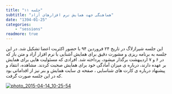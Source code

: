 ```yaml
---
title: "جلسه ۱۱"
subtitle: "هماهنگی جهت همایش نرم افزارهای آزاد"
date: "1394-01-25"
categories:
    - "sessions"
readmore: true
---
```

این جلسه شیرازلاگ در تاریخ ۲۴ فروردین ۹۴ با حضور اکثریت اعضا تشکیل شد. در این جلسه به برنامه ریزی و مشورت دقیق برای همایش آشنایی با نرم افزار آزاد و متن باز که در ۶ و ۷ اردیبهشت برگذار میشود، پرداخته شد. افرادی که مسئولیت هایی برای همایش بر عهده دارند، درباره ی میزان آمادگی خود برای همایش صحبت کردند. مشاهده، انتقاد و پیشنهاد درباره ی کارت های شناسایی ، صفحه ی سایت همایش و بنر نیز از اقداماتی بود که در این جلسه صورت گرفت.

[![photo_2015-04-14_10-25-54](../../img/709e20d4-fdbb-11e6-86dd-a088b4d860141488289217.1502295.jpg)](img/709e20d4-fdbb-11e6-86dd-a088b4d860141488289217.1502295.jpg)
